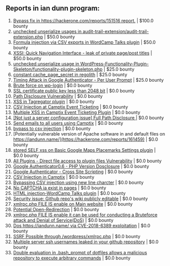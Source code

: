## Reports in ian dunn program:
1. [Bypass fix in https://hackerone.com/reports/151516 report.](https://hackerone.com/reports/160520) | $100.0 bounty
2. [unchecked unserialize usages in audit-trail-extension/audit-trail-extension.php](https://hackerone.com/reports/185909) | $50.0 bounty
3. [Formula injection via CSV exports in WordCamp Talks plugin](https://hackerone.com/reports/277525) | $50.0 bounty
4. [XSSI: Quick Navigation Interface - leak of private page/post titles](https://hackerone.com/reports/495525) | $50.0 bounty
5. [unchecked unserialize usage in WordPress-Functionality-Plugin-Skeleton/functionality-plugin-skeleton.php](https://hackerone.com/reports/185907) | $25.0 bounty
6. [constant cache_page_secret in regolith](https://hackerone.com/reports/185914) | $25.0 bounty
7. [Timing Attack in Google Authenticator - Per User Prompt](https://hackerone.com/reports/277534) | $25.0 bounty
8. [Brute force on wp-login](https://hackerone.com/reports/150079) | $0.0 bounty
9. [SSL certificate public key less than 2048 bit](https://hackerone.com/reports/150078) | $0.0 bounty
10. [Path Disclosure Vulnerability](https://hackerone.com/reports/11729) | $0.0 bounty
11. [XSS in Tagregator plugin](https://hackerone.com/reports/35036) | $0.0 bounty
12. [CSV Injection at Camptix Event Ticketing](https://hackerone.com/reports/151516) | $0.0 bounty
13. [Multiple XSS in Camptix Event Ticketing Plugin](https://hackerone.com/reports/152958) | $0.0 bounty
14. [[Not just a server configuration issue] Full Path Disclosure ](https://hackerone.com/reports/153628) | $0.0 bounty
15. [Send emails to all users using Camptix](https://hackerone.com/reports/159925) | $0.0 bounty
16. [bypass to csv injection](https://hackerone.com/reports/161290) | $0.0 bounty
17. [Potentially vulnerable version of Apache software in and default files on https://iandunn.name/](https://hackerone.com/reports/161459) | $0.0 bounty
18. [stored SELF xss on Basic Google Maps Placemarks Settings plugin](https://hackerone.com/reports/160488) | $0.0 bounty
19. [All Plugins - Direct file access to plugin files Vulnerability](https://hackerone.com/reports/172618) | $0.0 bounty
20. [Google Authenticator0.6 - PHP Version Dosclosure](https://hackerone.com/reports/172609) | $0.0 bounty
21. [Google Authenticator - Cross Site Scripting](https://hackerone.com/reports/172606) | $0.0 bounty
22. [CSV Injection in Camptix](https://hackerone.com/reports/164674) | $0.0 bounty
23. [Bypassing CSV injection using new line charcter](https://hackerone.com/reports/160500) | $0.0 bounty
24. [No CAPTCHA ia exist in pages](https://hackerone.com/reports/176599) | $0.0 bounty
25. [HTML injection-WordCamp Talks plugin](https://hackerone.com/reports/199996) | $0.0 bounty
26. [Security issue: Github repo's wiki publicly editable](https://hackerone.com/reports/461345) | $0.0 bounty
27. [xmlrpc.php FILE IS enable on Main website](https://hackerone.com/reports/371550) | $0.0 bounty
28. [Potential Open-Redirection](https://hackerone.com/reports/765227) | $0.0 bounty
29. [xmlrpc.php FILE IS enable it can be used for conducting a Bruteforce attack and Denial of Service(DoS)](https://hackerone.com/reports/769716) | $0.0 bounty
30. [Dos  https://iandunn.name/ via CVE-2018-6389 exploitation](https://hackerone.com/reports/770508) | $0.0 bounty
31. [SSRF Possible through /wordpress/xmlrpc.php](https://hackerone.com/reports/1004847) | $0.0 bounty
32. [Multiple server ssh usernames leaked in your github repository](https://hackerone.com/reports/1265225) | $0.0 bounty
33. [Double evaluation in .bash_prompt of dotfiles allows a malicious repository to execute arbitrary commands](https://hackerone.com/reports/1785378) | $0.0 bounty